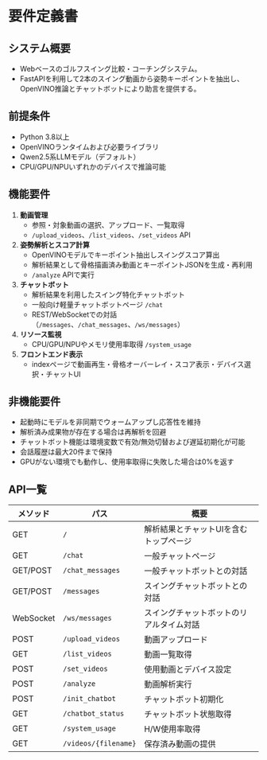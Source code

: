 # 要件定義書

## システム概要
- Webベースのゴルフスイング比較・コーチングシステム。
- FastAPIを利用して2本のスイング動画から姿勢キーポイントを抽出し、OpenVINO推論とチャットボットにより助言を提供する。

## 前提条件
- Python 3.8以上
- OpenVINOランタイムおよび必要ライブラリ
- Qwen2.5系LLMモデル（デフォルト）
- CPU/GPU/NPUいずれかのデバイスで推論可能

## 機能要件
1. **動画管理**
   - 参照・対象動画の選択、アップロード、一覧取得
   - `/upload_videos`、`/list_videos`、`/set_videos` API
2. **姿勢解析とスコア計算**
   - OpenVINOモデルでキーポイント抽出しスイングスコア算出
   - 解析結果として骨格描画済み動画とキーポイントJSONを生成・再利用
   - `/analyze` APIで実行
3. **チャットボット**
   - 解析結果を利用したスイング特化チャットボット
   - 一般向け軽量チャットボットページ `/chat`
   - REST/WebSocketでの対話（`/messages`、`/chat_messages`、`/ws/messages`）
4. **リソース監視**
   - CPU/GPU/NPUやメモリ使用率取得 `/system_usage`
5. **フロントエンド表示**
   - indexページで動画再生・骨格オーバーレイ・スコア表示・デバイス選択・チャットUI

## 非機能要件
- 起動時にモデルを非同期でウォームアップし応答性を維持
- 解析済み成果物が存在する場合は再解析を回避
- チャットボット機能は環境変数で有効/無効切替および遅延初期化が可能
- 会話履歴は最大20件まで保持
- GPUがない環境でも動作し、使用率取得に失敗した場合は0%を返す

## API一覧
| メソッド | パス | 概要 |
|---------|-----|------|
| GET | `/` | 解析結果とチャットUIを含むトップページ |
| GET | `/chat` | 一般チャットページ |
| GET/POST | `/chat_messages` | 一般チャットボットとの対話 |
| GET/POST | `/messages` | スイングチャットボットとの対話 |
| WebSocket | `/ws/messages` | スイングチャットボットのリアルタイム対話 |
| POST | `/upload_videos` | 動画アップロード |
| GET | `/list_videos` | 動画一覧取得 |
| POST | `/set_videos` | 使用動画とデバイス設定 |
| POST | `/analyze` | 動画解析実行 |
| POST | `/init_chatbot` | チャットボット初期化 |
| GET | `/chatbot_status` | チャットボット状態取得 |
| GET | `/system_usage` | H/W使用率取得 |
| GET | `/videos/{filename}` | 保存済み動画の提供 |

